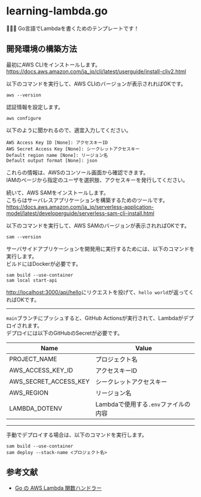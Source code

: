# learning-lambda.go

🪪🪪🪪 Go言語でLambdaを書くためのテンプレートです！  

## 開発環境の構築方法

最初にAWS CLIをインストールします。  
<https://docs.aws.amazon.com/ja_jp/cli/latest/userguide/install-cliv2.html>  

以下のコマンドを実行して、AWS CLIのバージョンが表示されればOKです。  

```shell
aws --version
```

認証情報を設定します。  

```shell
aws configure
```

以下のように聞かれるので、適宜入力してください。

```shell
AWS Access Key ID [None]: アクセスキーID
AWS Secret Access Key [None]: シークレットアクセスキー
Default region name [None]: リージョン名
Default output format [None]: json
```

これらの情報は、AWSのコンソール画面から確認できます。  
IAMのページから指定のユーザを選択肢、アクセスキーを発行してください。  

続いて、AWS SAMをインストールします。  
こちらはサーバレスアプリケーションを構築するためのツールです。  
<https://docs.aws.amazon.com/ja_jp/serverless-application-model/latest/developerguide/serverless-sam-cli-install.html>  

以下のコマンドを実行して、AWS SAMのバージョンが表示されればOKです。  

```shell
sam --version
```

サーバサイドアプリケーションを開発用に実行するためには、以下のコマンドを実行します。  
ビルドにはDockerが必要です。  

```shell
sam build --use-container
sam local start-api
```

<http://localhost:3000/api/hello>にリクエストを投げて、`hello world`が返ってくればOKです。  

---

`main`ブランチにプッシュすると、GitHub Actionsが実行されて、Lambdaがデプロイされます。  
デプロイには以下のGitHubのSecretが必要です。  

| Name | Value |
| --- | --- |
| PROJECT_NAME | プロジェクト名 |
| AWS_ACCESS_KEY_ID | アクセスキーID |
| AWS_SECRET_ACCESS_KEY | シークレットアクセスキー |
| AWS_REGION | リージョン名 |
| LAMBDA_DOTENV | Lambdaで使用する`.env`ファイルの内容 |

---

手動でデプロイする場合は、以下のコマンドを実行します。  

```shell
sam build --use-container
sam deploy --stack-name <プロジェクト名>
```

## 参考文献

- [Go の AWS Lambda 関数ハンドラー](https://docs.aws.amazon.com/ja_jp/lambda/latest/dg/golang-handler.html)
